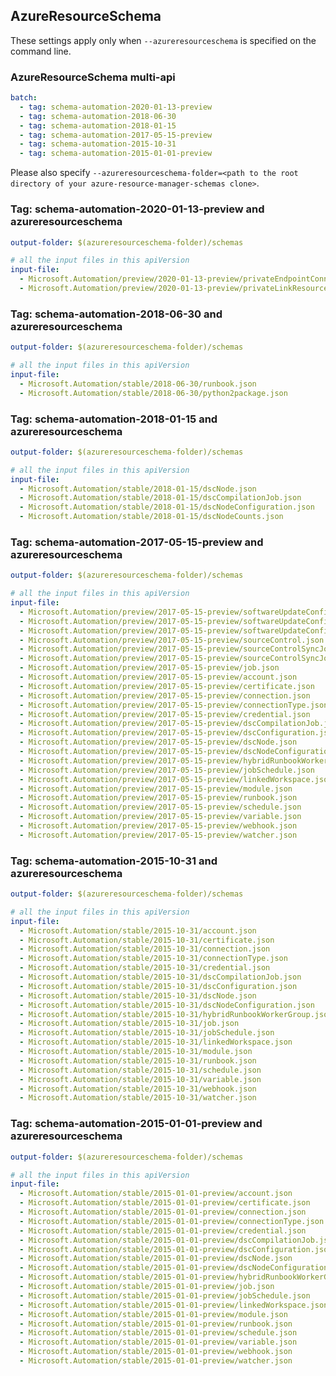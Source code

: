 ## AzureResourceSchema

These settings apply only when `--azureresourceschema` is specified on the command line.

### AzureResourceSchema multi-api

``` yaml $(azureresourceschema) && $(multiapi)
batch:
  - tag: schema-automation-2020-01-13-preview
  - tag: schema-automation-2018-06-30
  - tag: schema-automation-2018-01-15
  - tag: schema-automation-2017-05-15-preview
  - tag: schema-automation-2015-10-31
  - tag: schema-automation-2015-01-01-preview

```

Please also specify `--azureresourceschema-folder=<path to the root directory of your azure-resource-manager-schemas clone>`.

### Tag: schema-automation-2020-01-13-preview and azureresourceschema

``` yaml $(tag) == 'schema-automation-2020-01-13-preview' && $(azureresourceschema)
output-folder: $(azureresourceschema-folder)/schemas

# all the input files in this apiVersion
input-file:
  - Microsoft.Automation/preview/2020-01-13-preview/privateEndpointConnection.json
  - Microsoft.Automation/preview/2020-01-13-preview/privateLinkResources.json

```

### Tag: schema-automation-2018-06-30 and azureresourceschema

``` yaml $(tag) == 'schema-automation-2018-06-30' && $(azureresourceschema)
output-folder: $(azureresourceschema-folder)/schemas

# all the input files in this apiVersion
input-file:
  - Microsoft.Automation/stable/2018-06-30/runbook.json
  - Microsoft.Automation/stable/2018-06-30/python2package.json

```

### Tag: schema-automation-2018-01-15 and azureresourceschema

``` yaml $(tag) == 'schema-automation-2018-01-15' && $(azureresourceschema)
output-folder: $(azureresourceschema-folder)/schemas

# all the input files in this apiVersion
input-file:
  - Microsoft.Automation/stable/2018-01-15/dscNode.json
  - Microsoft.Automation/stable/2018-01-15/dscCompilationJob.json
  - Microsoft.Automation/stable/2018-01-15/dscNodeConfiguration.json
  - Microsoft.Automation/stable/2018-01-15/dscNodeCounts.json

```

### Tag: schema-automation-2017-05-15-preview and azureresourceschema

``` yaml $(tag) == 'schema-automation-2017-05-15-preview' && $(azureresourceschema)
output-folder: $(azureresourceschema-folder)/schemas

# all the input files in this apiVersion
input-file:
  - Microsoft.Automation/preview/2017-05-15-preview/softwareUpdateConfiguration.json
  - Microsoft.Automation/preview/2017-05-15-preview/softwareUpdateConfigurationRun.json
  - Microsoft.Automation/preview/2017-05-15-preview/softwareUpdateConfigurationMachineRun.json
  - Microsoft.Automation/preview/2017-05-15-preview/sourceControl.json
  - Microsoft.Automation/preview/2017-05-15-preview/sourceControlSyncJob.json
  - Microsoft.Automation/preview/2017-05-15-preview/sourceControlSyncJobStreams.json
  - Microsoft.Automation/preview/2017-05-15-preview/job.json
  - Microsoft.Automation/preview/2017-05-15-preview/account.json
  - Microsoft.Automation/preview/2017-05-15-preview/certificate.json
  - Microsoft.Automation/preview/2017-05-15-preview/connection.json
  - Microsoft.Automation/preview/2017-05-15-preview/connectionType.json
  - Microsoft.Automation/preview/2017-05-15-preview/credential.json
  - Microsoft.Automation/preview/2017-05-15-preview/dscCompilationJob.json
  - Microsoft.Automation/preview/2017-05-15-preview/dscConfiguration.json
  - Microsoft.Automation/preview/2017-05-15-preview/dscNode.json
  - Microsoft.Automation/preview/2017-05-15-preview/dscNodeConfiguration.json
  - Microsoft.Automation/preview/2017-05-15-preview/hybridRunbookWorkerGroup.json
  - Microsoft.Automation/preview/2017-05-15-preview/jobSchedule.json
  - Microsoft.Automation/preview/2017-05-15-preview/linkedWorkspace.json
  - Microsoft.Automation/preview/2017-05-15-preview/module.json
  - Microsoft.Automation/preview/2017-05-15-preview/runbook.json
  - Microsoft.Automation/preview/2017-05-15-preview/schedule.json
  - Microsoft.Automation/preview/2017-05-15-preview/variable.json
  - Microsoft.Automation/preview/2017-05-15-preview/webhook.json
  - Microsoft.Automation/preview/2017-05-15-preview/watcher.json

```

### Tag: schema-automation-2015-10-31 and azureresourceschema

``` yaml $(tag) == 'schema-automation-2015-10-31' && $(azureresourceschema)
output-folder: $(azureresourceschema-folder)/schemas

# all the input files in this apiVersion
input-file:
  - Microsoft.Automation/stable/2015-10-31/account.json
  - Microsoft.Automation/stable/2015-10-31/certificate.json
  - Microsoft.Automation/stable/2015-10-31/connection.json
  - Microsoft.Automation/stable/2015-10-31/connectionType.json
  - Microsoft.Automation/stable/2015-10-31/credential.json
  - Microsoft.Automation/stable/2015-10-31/dscCompilationJob.json
  - Microsoft.Automation/stable/2015-10-31/dscConfiguration.json
  - Microsoft.Automation/stable/2015-10-31/dscNode.json
  - Microsoft.Automation/stable/2015-10-31/dscNodeConfiguration.json
  - Microsoft.Automation/stable/2015-10-31/hybridRunbookWorkerGroup.json
  - Microsoft.Automation/stable/2015-10-31/job.json
  - Microsoft.Automation/stable/2015-10-31/jobSchedule.json
  - Microsoft.Automation/stable/2015-10-31/linkedWorkspace.json
  - Microsoft.Automation/stable/2015-10-31/module.json
  - Microsoft.Automation/stable/2015-10-31/runbook.json
  - Microsoft.Automation/stable/2015-10-31/schedule.json
  - Microsoft.Automation/stable/2015-10-31/variable.json
  - Microsoft.Automation/stable/2015-10-31/webhook.json
  - Microsoft.Automation/stable/2015-10-31/watcher.json

```

### Tag: schema-automation-2015-01-01-preview and azureresourceschema

``` yaml $(tag) == 'schema-automation-2015-01-01-preview' && $(azureresourceschema)
output-folder: $(azureresourceschema-folder)/schemas

# all the input files in this apiVersion
input-file:
  - Microsoft.Automation/stable/2015-01-01-preview/account.json
  - Microsoft.Automation/stable/2015-01-01-preview/certificate.json
  - Microsoft.Automation/stable/2015-01-01-preview/connection.json
  - Microsoft.Automation/stable/2015-01-01-preview/connectionType.json
  - Microsoft.Automation/stable/2015-01-01-preview/credential.json
  - Microsoft.Automation/stable/2015-01-01-preview/dscCompilationJob.json
  - Microsoft.Automation/stable/2015-01-01-preview/dscConfiguration.json
  - Microsoft.Automation/stable/2015-01-01-preview/dscNode.json
  - Microsoft.Automation/stable/2015-01-01-preview/dscNodeConfiguration.json
  - Microsoft.Automation/stable/2015-01-01-preview/hybridRunbookWorkerGroup.json
  - Microsoft.Automation/stable/2015-01-01-preview/job.json
  - Microsoft.Automation/stable/2015-01-01-preview/jobSchedule.json
  - Microsoft.Automation/stable/2015-01-01-preview/linkedWorkspace.json
  - Microsoft.Automation/stable/2015-01-01-preview/module.json
  - Microsoft.Automation/stable/2015-01-01-preview/runbook.json
  - Microsoft.Automation/stable/2015-01-01-preview/schedule.json
  - Microsoft.Automation/stable/2015-01-01-preview/variable.json
  - Microsoft.Automation/stable/2015-01-01-preview/webhook.json
  - Microsoft.Automation/stable/2015-01-01-preview/watcher.json

```
